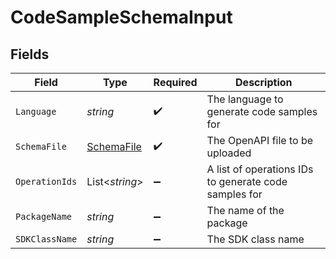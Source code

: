 # CodeSampleSchemaInput


## Fields

| Field                                                 | Type                                                  | Required                                              | Description                                           |
| ----------------------------------------------------- | ----------------------------------------------------- | ----------------------------------------------------- | ----------------------------------------------------- |
| `Language`                                            | *string*                                              | :heavy_check_mark:                                    | The language to generate code samples for             |
| `SchemaFile`                                          | [SchemaFile](../../Models/Shared/SchemaFile.md)       | :heavy_check_mark:                                    | The OpenAPI file to be uploaded                       |
| `OperationIds`                                        | List<*string*>                                        | :heavy_minus_sign:                                    | A list of operations IDs to generate code samples for |
| `PackageName`                                         | *string*                                              | :heavy_minus_sign:                                    | The name of the package                               |
| `SDKClassName`                                        | *string*                                              | :heavy_minus_sign:                                    | The SDK class name                                    |